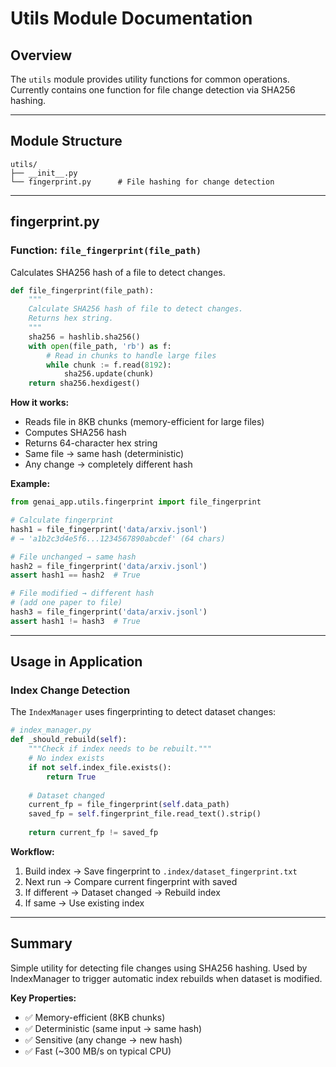# Utils Module Documentation

## Overview

The `utils` module provides utility functions for common operations. Currently contains one function for file change detection via SHA256 hashing.

---

## Module Structure

```
utils/
├── __init__.py
└── fingerprint.py      # File hashing for change detection
```

---

## fingerprint.py

### Function: `file_fingerprint(file_path)`

Calculates SHA256 hash of a file to detect changes.

```python
def file_fingerprint(file_path):
    """
    Calculate SHA256 hash of file to detect changes.
    Returns hex string.
    """
    sha256 = hashlib.sha256()
    with open(file_path, 'rb') as f:
        # Read in chunks to handle large files
        while chunk := f.read(8192):
            sha256.update(chunk)
    return sha256.hexdigest()
```

**How it works:**
- Reads file in 8KB chunks (memory-efficient for large files)
- Computes SHA256 hash
- Returns 64-character hex string
- Same file → same hash (deterministic)
- Any change → completely different hash

**Example:**
```python
from genai_app.utils.fingerprint import file_fingerprint

# Calculate fingerprint
hash1 = file_fingerprint('data/arxiv.jsonl')
# → 'a1b2c3d4e5f6...1234567890abcdef' (64 chars)

# File unchanged → same hash
hash2 = file_fingerprint('data/arxiv.jsonl')
assert hash1 == hash2  # True

# File modified → different hash
# (add one paper to file)
hash3 = file_fingerprint('data/arxiv.jsonl')
assert hash1 != hash3  # True
```

---

## Usage in Application

### Index Change Detection

The `IndexManager` uses fingerprinting to detect dataset changes:

```python
# index_manager.py
def _should_rebuild(self):
    """Check if index needs to be rebuilt."""
    # No index exists
    if not self.index_file.exists():
        return True
    
    # Dataset changed
    current_fp = file_fingerprint(self.data_path)
    saved_fp = self.fingerprint_file.read_text().strip()
    
    return current_fp != saved_fp
```

**Workflow:**
1. Build index → Save fingerprint to `.index/dataset_fingerprint.txt`
2. Next run → Compare current fingerprint with saved
3. If different → Dataset changed → Rebuild index
4. If same → Use existing index

---

## Summary

Simple utility for detecting file changes using SHA256 hashing. Used by IndexManager to trigger automatic index rebuilds when dataset is modified.

**Key Properties:**
- ✅ Memory-efficient (8KB chunks)
- ✅ Deterministic (same input → same hash)
- ✅ Sensitive (any change → new hash)
- ✅ Fast (~300 MB/s on typical CPU)


